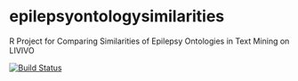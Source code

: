 # epilepsyontologysimilarities
R Project for Comparing Similarities of Epilepsy Ontologies in Text Mining on LIVIVO


[![Build Status](https://travis-ci.org/ZBMEDLABS/epilepsyontologysimilarities.svg?branch=master)](https://travis-ci.org/ZBMEDLABS/epilepsyontologysimilarities)